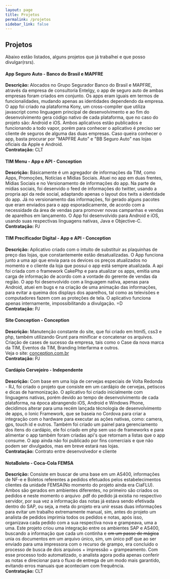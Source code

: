```yaml
---
layout: page
title: Projetos
permalink: /projetos
sidebar_link: false
---
```

## Projetos
Abaixo estão listados, alguns projetos que já trabalhei e que posso divulgar(rsrs). 

<!-- #### App Premier Pet - Vision Comunicação
**Descrição:** App voltado para vendedores, promotores veterinários, criadores, lojistas e público em geral. De maneira rápida e simples, você se cadastra gratuitamente, entra no Universo PremieR pet e tem acesso a informações como: informações institucionais, garantias Premier Pet, Novidades do universo pet e muito mais. 
A atuação neste projeto foi algo bem simples, o problema inicial era que o aplicativo não conseguia ser atualizado com a nova versão na loja. 
Após uma analise mais minunciosa, foi percebido que o version code não estava compatível com o padrão da release mais antiga, ao ajustar o release novo e publicar tudo voltou ao notmal e o app passou a ser atualizado normalmente. 
<br/>**Contratação:** Freelancer -->


#### App Seguro Auto - Banco do Brasil e MAPFRE
**Descrição:** Alocados no Grupo Segurador Banco do Brasil e MAPFRE, através da empresa de consultoria Entelgy, o app de seguro auto de ambas empresas foram criados em conjunto.
Os apps eram iguais em termos de funcionalidades, mudando apenas as identidades dependendo da empresa. 
O app foi criado na plataforma Kony, um cross-compiler que utiliza javascript como linguagem principal de desenvolvimento e ao fim do desenvolvimento gera código nativo de cada
plataforma, que no caso do projeto são: Android e iOS.
Ambos aplicativos estão publicados e funcionando a todo vapor, porém para conhecer o aplicativo é preciso ser cliente de seguros de alguma das duas empresas.
Caso queira conhecer o app, basta procurar por "MAPFRE Auto" e "BB Seguro Auto" nas lojas oficiais da Apple e Android.
<br/>**Contratação:** CLT


#### TIM Menu - App e API - Conception
**Descrição:** Básicamente é um agregador de informações da TIM, como Apps, Promoções, Notícias e Mídias Sociais. 
Atuei no app em duas frentes, Mídias Sociais e no Versionamento de informações do app.
Na parte de mídias sociais, foi desenvido o feed de informações do twitter, usando a propria api da rede social, adaptando apenas o layout dos twits a identidade do app.
Já no versionamento das informações, foi gerado alguns pacotes que eram enviados para o app esporadicamente, de acordo com a necessidade da área de vendas para promover novas campanhas e vendas de aparelhos em lançamento. 
O App foi desenvolvido para Android e iOS, usando suas respectivas linguagens nativas, Java e Objective-C. 
<br/>**Contratação:** PJ


#### TIM Precificador Digital - App e API - Conception
**Descrição:** Aplicativo criado com o intuito de substituir as plaquinhas de preço das lojas, que constantemente estão desatualizadas. 
O App funciona junto a uma api que envia para os devices os preços atualizados no momento e o cliente da loja que possui o app está sempre atualizada.
A api foi criada com o framework CakePhp e para atualizar os apps, emitia uma carga de informação de acordo com a vontade do gerente de vendas da região. 
O app foi desenvolvido com a linguagem nativa, apenas para Android, atuei em bugs e na criação de uma animação das informações, para evitar a queima dos displays dos aparelhos, tal como as televisões e computadores fazem com as proteções de tela.
O aplicativo funciona apenas internamente, impossibilitando a divulgação. =D
<br/>**Contratação:** PJ


#### Site Conception - Conception
**Descrição:** Manutenção constante do site, que foi criado em html5, css3 e php, também
utilizando Grunt para minificar e concatenar os arquivos. Criação de cases de sucesso da empresa, tais
como o Case da nova marca da TIM, Eventos da TIM, Branding Interfarma e outros.
<br/>Veja o site: [conception.com.br](http://conception.com.br/)
<br/>**Contratação:** PJ


<!-- #### Latam CXO Forum Microsoft - Vision Comunicação
**Descrição:** Projeto feito em parceria com a agencia Doctor Web e Vision Comunicação, o app tem como meta informar o participante do evento os itens necessários para que o mesmo se guie durante os dias, transitando entre palestras, oficinas e uma aba social, onde você podia se conectar com outros participantes do evento gerando um networking amplo.
Foi ajustado o fluxo de ações do módulo social onde você se conectava com outros participantes, tal como Tinder, além dessa feature que era a principal, foi criado um feed de tweets gerenciados por uma api criada pela empresa Vision Comunicação.
<br/>**Contratação:** Freelancer -->


#### Cardápio Cervejeiro - Independente
**Descrição:** Com base em uma loja de cervejas especiais de Volta Redonda - RJ, foi criado o projeto que consiste em um cardápio de cervejas, petiscos e dicas de harmonização. 
O aplicativo foi criado inicialmente com linguagens nativas, porém devido ao tempo de desenvolvimento de cada plataforma, na época abrangendo iOS, Android e Windows Phone, decidimos alterar para uma recém lançada técnologia de desenvolvimento de apps, o Ionic Framework, que se baseia no Cordova para criar a integração com o hardware para executar as ações nativas, como: camera, gps, touch id e outros. 
Também foi criado um painel para gerenciamento dos ítens do cardápio, ele foi criado em php sem uso de frameworks e para alimentar o app também foram criadas api's que retornam a listas que o app consume.
O app ainda não foi publicado por fins comerciais e que não podem ser divulgados, mas em breve estará nas lojas.
<br/>**Contratação:** Contrato entre desenvolvedor e cliente


#### NotaBoleto - Coca-Cola FEMSA
**Descrição:** Consiste em buscar de uma base em um AS400, informações de NF-e e Boletos referentes a
pedidos efetuados pelos estabelecimentos clientes da unidade FEMSA(No momento do projeto ainda era CiaFLU). 
Ambos são gerados em ambientes diferentes, no primeiro são criados os pedidos e neste momento o arquivo .pdf do pedido já existia no respectivo servidor,
por sua vez a informação das notas já estava sendo efetivada dentro do SAP, 
ou seja, a meta do projeto era unir essas duas informações para evitar um trabalho extremamente manual, sim, antes do projeto um analista de pedidos imprimia todos os pedidos e notas, após isso, organizava cada pedido com a sua respectiva nova e grampeava, uma a uma. 
Este projeto criou uma integração entre os ambientes SAP e AS400, buscando a informação que cada um continha e <strike>em um passe de mágica</strike> unia os documentos em um arquivo único, sim, um único pdf que ao ser enviado para uma impressora com o recurso de grampo, era concluido o processo de busca de dois arquivos + impressão + grampeamento. 
Com esse processo todo automatizado, o analista agora podia apenas conferir as notas e direcionar para o fluxo de entrega de um modo mais garantido, evitando erros manuais que aconteciam com frequência. 
<br/>**Contratação:** CLT